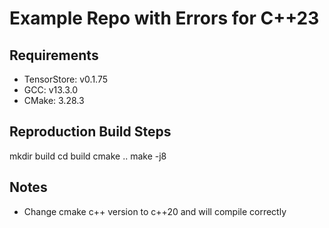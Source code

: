 # Example Repo with Errors for C++23

## Requirements

- TensorStore: v0.1.75
- GCC: v13.3.0
- CMake: 3.28.3

## Reproduction Build Steps

mkdir build
cd build
cmake ..
make -j8


## Notes

- Change cmake c++ version to c++20 and will compile correctly